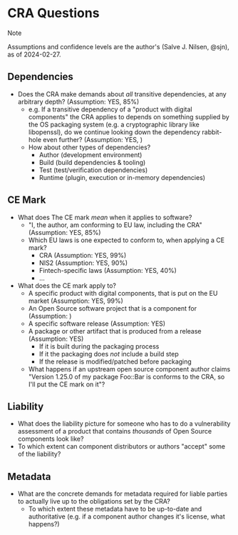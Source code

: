 # CRA Questions

> [!NOTE]
> Assumptions and confidence levels are the author's (Salve J. Nilsen, @sjn), as of 2024-02-27.

## Dependencies

* Does the CRA make demands about _all_ transitive dependencies, at any arbitrary depth? (Assumption: YES, 85%)
    - e.g. If a transitive dependency of a "product with digital components" the CRA applies to depends on something supplied by the OS packaging system (e.g. a cryptographic library like libopenssl), do we continue looking down the dependency rabbit-hole even further? (Assumption: YES, )
    - How about other types of dependencies?
        - Author (development environment)
        - Build (build dependencies & tooling)
        - Test (test/verification dependencies)
        - Runtime (plugin, execution or in-memory dependencies)

## CE Mark

* What does The CE mark _mean_ when it applies to software?
    * "I, the author, am conforming to EU law, including the CRA" (Assumption: YES, 85%)
    * Which EU laws is one expected to conform to, when applying a CE mark?
        * CRA (Assumption: YES, 99%)
        * NIS2 (Assumption: YES, 90%)
        * Fintech-specific laws (Assumption: YES, 40%)
        * ...
* What does the CE mark apply to?
    * A specific product with digital components, that is put on the EU market (Assumption: YES, 99%)
    * An Open Source software project that is a component for (Assumption: )
    * A specific software release (Assumption: YES)
    * A package or other artifact that is produced from a release (Assumption: YES)
        * If it is built during the packaging process
        * If it the packaging does _not_ include a build step
        * If the release is modified/patched before packaging
    * What happens if an upstream open source component author claims "Version 1.25.0 of my package Foo::Bar is conforms to the CRA, so I'll put the CE mark on it"?

## Liability

* What does the liability picture for someone who has to do a vulnerability assessment of a product that contains _thousands_ of Open Source components look like?
* To which extent can component distributors or authors "accept" some of the liability?

## Metadata

* What are the concrete demands for metadata required for liable parties to actually live up to the obligations set by the CRA?
    * To which extent these metadata have to be up-to-date and authoritative (e.g. if a component author changes it's license, what happens?)
